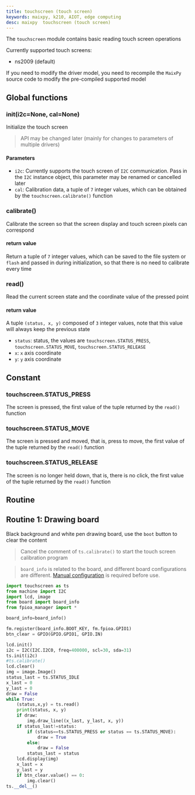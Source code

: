 ```yaml
---
title: touchscreen (touch screen)
keywords: maixpy, k210, AIOT, edge computing
desc: maixpy  touchscreen (touch screen)
---
```



The `touchscreen` module contains basic reading touch screen operations

Currently supported touch screens:

* ns2009 (default)

If you need to modify the driver model, you need to recompile the `MaixPy` source code to modify the pre-compiled supported model



## Global functions

### init(i2c=None, cal=None)

Initialize the touch screen

> API may be changed later (mainly for changes to parameters of multiple drivers)

#### Parameters

* `i2c`: Currently supports the touch screen of `I2C` communication. Pass in the `I2C` instance object, this parameter may be renamed or cancelled later
* `cal`: Calibration data, a tuple of `7` integer values, which can be obtained by the `touchscreen.calibrate()` function

### calibrate()

Calibrate the screen so that the screen display and touch screen pixels can correspond

#### return value

Return a tuple of `7` integer values, which can be saved to the file system or `flash` and passed in during initialization, so that there is no need to calibrate every time

### read()

Read the current screen state and the coordinate value of the pressed point

#### return value

A tuple `(status, x, y)` composed of `3` integer values, note that this value will always keep the previous state

* `status`: status, the values ​​are `touchscreen.STATUS_PRESS`, `touchscreen.STATUS_MOVE`, `touchscreen.STATUS_RELEASE`
* `x`: `x` axis coordinate
* `y`: `y` axis coordinate


## Constant

### touchscreen.STATUS_PRESS

The screen is pressed, the first value of the tuple returned by the `read()` function

### touchscreen.STATUS_MOVE

The screen is pressed and moved, that is, press to move, the first value of the tuple returned by the `read()` function

### touchscreen.STATUS_RELEASE

The screen is no longer held down, that is, there is no click, the first value of the tuple returned by the `read()` function



## Routine

## Routine 1: Drawing board

Black background and white pen drawing board, use the `boot` button to clear the content

> Cancel the comment of `ts.calibrate()` to start the touch screen calibration program

> `board_info` is related to the board, and different board configurations are different. [Manual configuration](../builtin_py/board_info.md) is required before use.

```python
import touchscreen as ts
from machine import I2C
import lcd, image
from board import board_info
from fpioa_manager import *

board_info=board_info()

fm.register(board_info.BOOT_KEY, fm.fpioa.GPIO1)
btn_clear = GPIO(GPIO.GPIO1, GPIO.IN)

lcd.init()
i2c = I2C(I2C.I2C0, freq=400000, scl=30, sda=31)
ts.init(i2c)
#ts.calibrate()
lcd.clear()
img = image.Image()
status_last = ts.STATUS_IDLE
x_last = 0
y_last = 0
draw = False
while True:
    (status,x,y) = ts.read()
    print(status, x, y)
    if draw:
        img.draw_line((x_last, y_last, x, y))
    if status_last!=status:
        if (status==ts.STATUS_PRESS or status == ts.STATUS_MOVE):
            draw = True
        else:
            draw = False
        status_last = status
    lcd.display(img)
    x_last = x
    y_last = y
    if btn_clear.value() == 0:
        img.clear()
ts.__del__()
```
